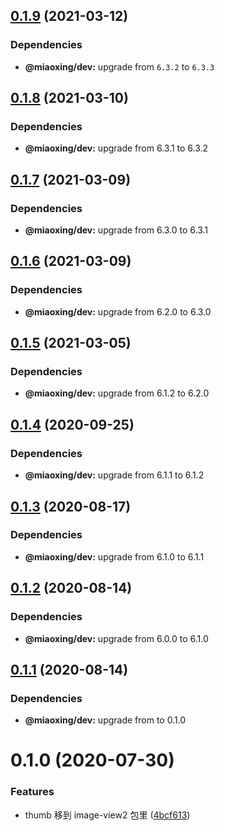 ## [0.1.9](https://github.com/twinh/image-view2/compare/v0.1.8...v0.1.9) (2021-03-12)





### Dependencies

* **@miaoxing/dev:** upgrade from `6.3.2` to `6.3.3`

## [0.1.8](https://github.com/twinh/image-view2/compare/v0.1.7...v0.1.8) (2021-03-10)





### Dependencies

* **@miaoxing/dev:** upgrade from 6.3.1 to 6.3.2

## [0.1.7](https://github.com/twinh/image-view2/compare/v0.1.6...v0.1.7) (2021-03-09)





### Dependencies

* **@miaoxing/dev:** upgrade from 6.3.0 to 6.3.1

## [0.1.6](https://github.com/twinh/image-view2/compare/v0.1.5...v0.1.6) (2021-03-09)





### Dependencies

* **@miaoxing/dev:** upgrade from 6.2.0 to 6.3.0

## [0.1.5](https://github.com/twinh/image-view2/compare/v0.1.4...v0.1.5) (2021-03-05)





### Dependencies

* **@miaoxing/dev:** upgrade from 6.1.2 to 6.2.0

## [0.1.4](https://github.com/twinh/image-view2/compare/v0.1.3...v0.1.4) (2020-09-25)





### Dependencies

* **@miaoxing/dev:** upgrade from 6.1.1 to 6.1.2

## [0.1.3](https://github.com/twinh/image-view2/compare/v0.1.2...v0.1.3) (2020-08-17)





### Dependencies

* **@miaoxing/dev:** upgrade from 6.1.0 to 6.1.1

## [0.1.2](https://github.com/twinh/image-view2/compare/v0.1.1...v0.1.2) (2020-08-14)





### Dependencies

* **@miaoxing/dev:** upgrade from 6.0.0 to 6.1.0

## [0.1.1](https://github.com/twinh/image-view2/compare/v0.1.0...v0.1.1) (2020-08-14)





### Dependencies

* **@miaoxing/dev:** upgrade from  to 0.1.0

# 0.1.0 (2020-07-30)


### Features

* thumb 移到 image-view2 包里 ([4bcf613](https://github.com/twinh/image-view2/commit/4bcf613f332283e4f9ad62a9da8801fc151984a4))
